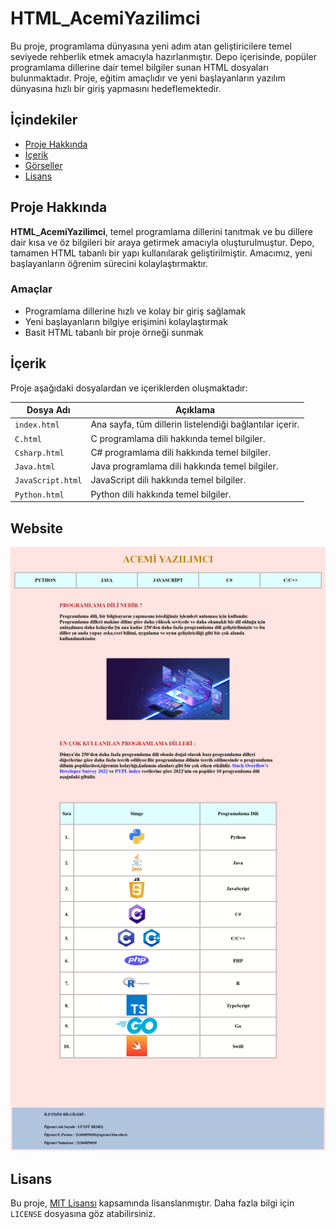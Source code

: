 # HTML_AcemiYazilimci

Bu proje, programlama dünyasına yeni adım atan geliştiricilere temel seviyede rehberlik etmek amacıyla hazırlanmıştır. Depo içerisinde, popüler programlama dillerine dair temel bilgiler sunan HTML dosyaları bulunmaktadır. Proje, eğitim amaçlıdır ve yeni başlayanların yazılım dünyasına hızlı bir giriş yapmasını hedeflemektedir.

## İçindekiler

- [Proje Hakkında](#proje-hakkında)
- [İçerik](#içerik)
- [Görseller](#resimler)
- [Lisans](#lisans)

## Proje Hakkında

**HTML_AcemiYazilimci**, temel programlama dillerini tanıtmak ve bu dillere dair kısa ve öz bilgileri bir araya getirmek amacıyla oluşturulmuştur. Depo, tamamen HTML tabanlı bir yapı kullanılarak geliştirilmiştir. Amacımız, yeni başlayanların öğrenim sürecini kolaylaştırmaktır.

### Amaçlar

- Programlama dillerine hızlı ve kolay bir giriş sağlamak
- Yeni başlayanların bilgiye erişimini kolaylaştırmak
- Basit HTML tabanlı bir proje örneği sunmak

## İçerik

Proje aşağıdaki dosyalardan ve içeriklerden oluşmaktadır:

| Dosya Adı       | Açıklama                                      |
|------------------|----------------------------------------------|
| `index.html`     | Ana sayfa, tüm dillerin listelendiği bağlantılar içerir. |
| `C.html`         | C programlama dili hakkında temel bilgiler.  |
| `Csharp.html`    | C# programlama dili hakkında temel bilgiler. |
| `Java.html`      | Java programlama dili hakkında temel bilgiler. |
| `JavaScript.html`| JavaScript dili hakkında temel bilgiler.     |
| `Python.html`    | Python dili hakkında temel bilgiler.         |

## Website
![Ana Menü](./images/main_menu.png)

## Lisans

Bu proje, [MIT Lisansı](LICENSE) kapsamında lisanslanmıştır. Daha fazla bilgi için `LICENSE` dosyasına göz atabilirsiniz.
